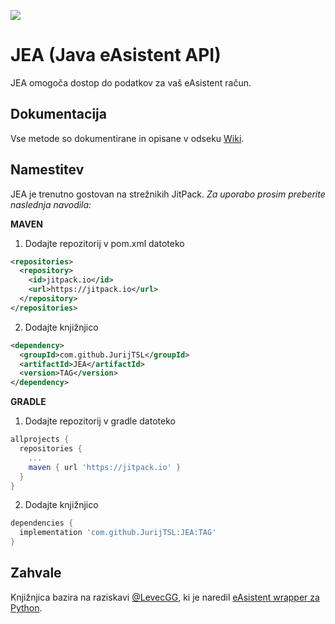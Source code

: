 [![](https://jitpack.io/v/JurijTSL/JEA.svg)](https://jitpack.io/#JurijTSL/JEA)

# JEA (Java eAsistent API)
JEA omogoča dostop do podatkov za vaš eAsistent račun.

## Dokumentacija
Vse metode so dokumentirane in opisane v odseku [Wiki](https://github.com/JurijTSL/JEA/wiki).

## Namestitev
JEA je trenutno gostovan na strežnikih JitPack. *Za uporabo prosim preberite naslednja navodila:*

**MAVEN**
1. Dodajte repozitorij v pom.xml datoteko
```xml
<repositories>
  <repository>
    <id>jitpack.io</id>
    <url>https://jitpack.io</url>
  </repository>
</repositories>
```

2. Dodajte knjižnjico
```xml
<dependency>
  <groupId>com.github.JurijTSL</groupId>
  <artifactId>JEA</artifactId>
  <version>TAG</version>
</dependency>
```

**GRADLE**
1. Dodajte repozitorij v gradle datoteko
```gradle
allprojects {
  repositories {
    ...
    maven { url 'https://jitpack.io' }
  }
}
```

2. Dodajte knjižnjico
```gradle
dependencies {
  implementation 'com.github.JurijTSL:JEA:TAG'
}
```

## Zahvale
Knjižnjica bazira na raziskavi [@LevecGG](https://github.com/LevecGG), ki je naredil [eAsistent wrapper za Python](https://github.com/LevecGG/eAsistentAPI).
